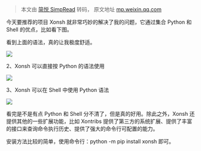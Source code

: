 > 本文由 [简悦 SimpRead](http://ksria.com/simpread/) 转码， 原文地址 [mp.weixin.qq.com](https://mp.weixin.qq.com/s?__biz=MzI5OTI4OTY5NQ==&mid=2247489674&idx=1&sn=d348268f15cf0a745c020ca559c8b03d&chksm=ec9985badbee0cacd09dbfed60475eccb72ef2bc516f1edf360997a854e5fb138892982930c0&mpshare=1&scene=1&srcid=06192YGLmVT8DHoY3OBM3RIc&sharer_sharetime=1624108727611&sharer_shareid=7fece245937ac96f04f0fb8e1311fff1#rd)

今天要推荐的项目 Xonsh 就非常巧妙的解决了我的问题，它通过集合 Python 和 Shell 的优点，比如看下图。

看到上面的语法，真的让我极度舒适。  

![](https://mmbiz.qpic.cn/mmbiz_png/ULibHgXIt3jzKD3rqOuKn9LAnib0jZNCFep42kdib5rYxxbBfQWC4Lv9z7MB6VOC5UFiaMnBfbwia2DT1026LiaT4ywg/640?wx_fmt=png)

2、Xonsh 可以直接按 Python 的语法使用  

![](https://mmbiz.qpic.cn/mmbiz_png/ULibHgXIt3jzKD3rqOuKn9LAnib0jZNCFeULanpdN6fajTic3GV5lvpnKPHnxtSx7cwEOJxkZm2D5vlVOzTYO14Ag/640?wx_fmt=png)

3、Xonsh 可以在 Shell 中使用 Python 语法  

![](https://mmbiz.qpic.cn/mmbiz_png/ULibHgXIt3jzKD3rqOuKn9LAnib0jZNCFe3NAOeaqfvDPhEkRyP4rdTnWZg6OOkhyW9vSRHEvfuibs1Gbr595sc7g/640?wx_fmt=png)

看完是不是有点 Python 和 Shell 分不清了，但是真的好用。除此之外，Xonsh 还提供其他的一些扩展功能，比如 Xontribs 提供了第三方的系统扩展、提供了丰富的接口来查询命令执行历史、提供了强大的命令行可配置的能力。

安装方法比较的简单，使用命令行：python -m pip install xonsh 即可。